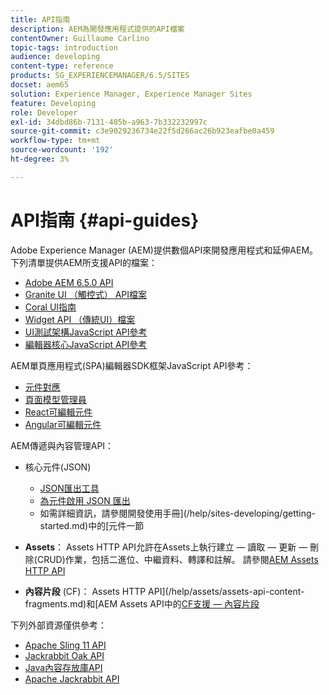 ```yaml
---
title: API指南
description: AEM為開發應用程式提供的API檔案
contentOwner: Guillaume Carlino
topic-tags: introduction
audience: developing
content-type: reference
products: SG_EXPERIENCEMANAGER/6.5/SITES
docset: aem65
solution: Experience Manager, Experience Manager Sites
feature: Developing
role: Developer
exl-id: 34dbd86b-7131-405b-a963-7b332232997c
source-git-commit: c3e9029236734e22f5d266ac26b923eafbe0a459
workflow-type: tm+mt
source-wordcount: '192'
ht-degree: 3%

---
```


# API指南 {#api-guides}

Adobe Experience Manager (AEM)提供數個API來開發應用程式和延伸AEM。 下列清單提供AEM所支援API的檔案：

* [Adobe AEM 6.5.0 API](https://www.adobe.io/experience-manager/reference-materials/6-5/javadoc/index.html)
* [Granite UI （觸控式） API檔案](https://www.adobe.io/experience-manager/reference-materials/6-5/granite-ui/api/index.html)
* [Coral UI指南](https://www.adobe.io/experience-manager/reference-materials/6-5/coral-ui/coralui3/index.html)
* [Widget API （傳統UI）檔案](https://www.adobe.io/experience-manager/reference-materials/6-5/widgets-api/index.html)
* [UI測試架構JavaScript API參考](https://www.adobe.io/experience-manager/reference-materials/6-5/test-api/index.html)
* [編輯器核心JavaScript API參考](https://www.adobe.io/experience-manager/reference-materials/6-5/jsdoc/ui-touch/editor-core/index.html)

AEM單頁應用程式(SPA)編輯器SDK框架JavaScript API參考：

* [元件對應](https://www.npmjs.com/package/@adobe/aem-spa-component-mapping)
* [頁面模型管理員](https://www.npmjs.com/package/@adobe/aem-spa-page-model-manager)
* [React可編輯元件](https://www.npmjs.com/package/@adobe/aem-react-editable-components)
* [Angular可編輯元件](https://www.npmjs.com/package/@adobe/aem-angular-editable-components)

AEM傳遞與內容管理API：

* 核心元件(JSON)

   * [JSON匯出工具](/help/sites-developing/json-exporter.md)
   * [為元件啟用 JSON 匯出](/help/sites-developing/json-exporter-components.md)
   * 如需詳細資訊，請參閱開發使用手冊](/help/sites-developing/getting-started.md)中的[元件一節

* **Assets**： Assets HTTP API允許在Assets上執行建立 — 讀取 — 更新 — 刪除(CRUD)作業，包括二進位、中繼資料、轉譯和註解。 請參閱[AEM Assets HTTP API](/help/assets/mac-api-assets.md)

* **內容片段** (CF)： Assets HTTP API](/help/assets/assets-api-content-fragments.md)和[AEM Assets API中的[CF支援 — 內容片段](https://www.adobe.io/experience-manager/reference-materials/6-5/assets-api-content-fragments/index.html)

下列外部資源僅供參考：

* [Apache Sling 11 API](https://sling.apache.org/apidocs/sling11/)
* [Jackrabbit Oak API](https://jackrabbit.apache.org/oak/docs/oak_api/overview.html)
* [Java內容存放庫API](https://www.adobe.io/experience-manager/reference-materials/spec/javax.jcr/javadocs/jcr-2.0/index.html)
* [Apache Jackrabbit API](https://jackrabbit.apache.org/api)
